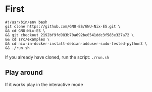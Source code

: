 # First

```
#!/usr/bin/env bash
git clone https://github.com/GNU-ES/GNU-Nix-ES.git \
&& cd GNU-Nix-ES \
&& git checkout 2192bf9fd983b70a692be0541ddc3f583e327a72 \
&& cd src/examples \
&& cd nix-in-docker-install-debian-adduser-sudo-tested-python3 \
&& ./run.sh
```

If you already have cloned, run the script:
`./run.sh`


## Play around

If it works play in the interactive mode
